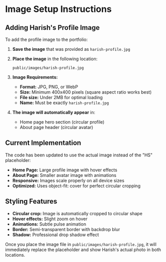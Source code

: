 # Image Setup Instructions

## Adding Harish's Profile Image

To add the profile image to the portfolio:

1. **Save the image** that was provided as `harish-profile.jpg`

2. **Place the image** in the following location:
   ```
   public/images/harish-profile.jpg
   ```

3. **Image Requirements:**
   - **Format:** JPG, PNG, or WebP
   - **Size:** Minimum 400x400 pixels (square aspect ratio works best)
   - **File size:** Under 2MB for optimal loading
   - **Name:** Must be exactly `harish-profile.jpg`

4. **The image will automatically appear** in:
   - Home page hero section (circular profile)
   - About page header (circular avatar)

## Current Implementation

The code has been updated to use the actual image instead of the "HS" placeholder:

- **Home Page:** Large profile image with hover effects
- **About Page:** Smaller avatar image with animations
- **Responsive:** Images scale properly on all device sizes
- **Optimized:** Uses object-fit: cover for perfect circular cropping

## Styling Features

- **Circular crop:** Image is automatically cropped to circular shape
- **Hover effects:** Slight zoom on hover
- **Animations:** Subtle pulse animation
- **Border:** Semi-transparent border with backdrop blur
- **Shadow:** Professional drop shadow effect

Once you place the image file in `public/images/harish-profile.jpg`, it will immediately replace the placeholder and show Harish's actual photo in both locations.

